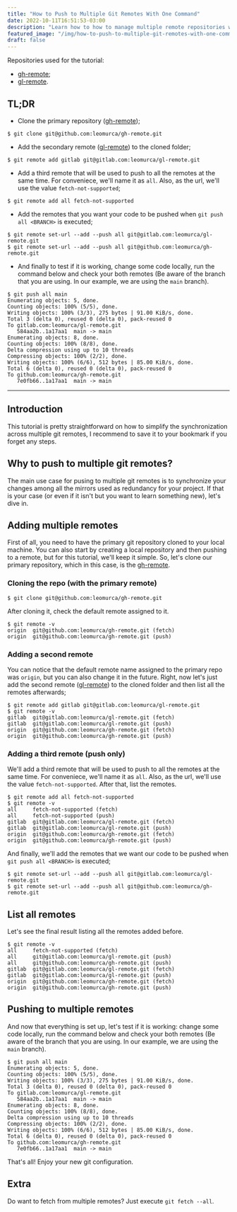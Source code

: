 ```yaml
---
title: "How to Push to Multiple Git Remotes With One Command"
date: 2022-10-11T16:51:53-03:00
description: "Learn how to how to manage multiple remote repositories with git (terminal)."
featured_image: "/img/how-to-push-to-multiple-git-remotes-with-one-command/featured_image.webp"
draft: false
---
```


Repositories used for the tutorial: 
- [gh-remote](https://github.com/leomurca/gh-remote);
- [gl-remote](https://gitlab.com/leomurca/gl-remote.git).

## TL;DR
- Clone the primary repository ([gh-remote](https://github.com/leomurca/gh-remote));

```shell
$ git clone git@github.com:leomurca/gh-remote.git
```

- Add the secondary remote ([gl-remote](https://gitlab.com/leomurca/gl-remote.git)) to the cloned folder;

```shell
$ git remote add gitlab git@gitlab.com:leomurca/gl-remote.git
```

- Add a third remote that will be used to push to all the remotes at the same time. For conveniece, we'll name it as `all`. Also, as the url, we'll use the value `fetch-not-supported`;

```shell
$ git remote add all fetch-not-supported
```

- Add the remotes that you want your code to be pushed when `git push all <BRANCH>` is executed;

```shell
$ git remote set-url --add --push all git@gitlab.com:leomurca/gl-remote.git
$ git remote set-url --add --push all git@github.com:leomurca/gh-remote.git
```

- And finally to test if it is working, change some code locally, run the command below and check your both remotes (Be aware of the branch that you are using. In our example, we are using the `main` branch).

```shell
$ git push all main
Enumerating objects: 5, done.
Counting objects: 100% (5/5), done.
Writing objects: 100% (3/3), 275 bytes | 91.00 KiB/s, done.
Total 3 (delta 0), reused 0 (delta 0), pack-reused 0
To gitlab.com:leomurca/gl-remote.git
   584aa2b..1a17aa1  main -> main
Enumerating objects: 8, done.
Counting objects: 100% (8/8), done.
Delta compression using up to 10 threads
Compressing objects: 100% (2/2), done.
Writing objects: 100% (6/6), 512 bytes | 85.00 KiB/s, done.
Total 6 (delta 0), reused 0 (delta 0), pack-reused 0
To github.com:leomurca/gh-remote.git
   7e0fb66..1a17aa1  main -> main
```

---

## Introduction

This tutorial is pretty straightforward on how to simplify the synchronization across multiple git remotes, I recommend to save it to your bookmark if you forget any steps.

## Why to push to multiple git remotes?

The main use case for pusing to multiple git remotes is to synchronize your changes among all the mirrors used as redundancy for your project. If that is your case (or even if it isn't but you want to learn something new), let's dive in.

## Adding multiple remotes

First of all, you need to have the primary git repository cloned to your local machine. You can also start by creating a local repository and then pushing to a remote, but for this tutorial, we'll keep it simple. So, let's clone our primary repository, which in this case, is the [gh-remote](https://github.com/leomurca/gh-remote).

### Cloning the repo (with the primary remote)

```shell
$ git clone git@github.com:leomurca/gh-remote.git
```

After cloning it, check the default remote assigned to it.

```shell
$ git remote -v
origin  git@github.com:leomurca/gh-remote.git (fetch)
origin  git@github.com:leomurca/gh-remote.git (push)
```

### Adding a second remote

You can notice that the default remote name assigned to the primary repo was `origin`, but you can also change it in the future. Right, now let's just add the second remote ([gl-remote](https://gitlab.com/leomurca/gl-remote.git)) to the cloned folder and then list all the remotes afterwards;

```shell
$ git remote add gitlab git@gitlab.com:leomurca/gl-remote.git
$ git remote -v
gitlab  git@gitlab.com:leomurca/gl-remote.git (fetch)
gitlab  git@gitlab.com:leomurca/gl-remote.git (push)
origin  git@github.com:leomurca/gh-remote.git (fetch)
origin  git@github.com:leomurca/gh-remote.git (push)
```

### Adding a third remote (push only)
We'll add a third remote that will be used to push to all the remotes at the same time. For conveniece, we'll name it as `all`. Also, as the url, we'll use the value `fetch-not-supported`. After that, list the remotes.

```shell
$ git remote add all fetch-not-supported
$ git remote -v
all     fetch-not-supported (fetch)
all     fetch-not-supported (push)
gitlab  git@gitlab.com:leomurca/gl-remote.git (fetch)
gitlab  git@gitlab.com:leomurca/gl-remote.git (push)
origin  git@github.com:leomurca/gh-remote.git (fetch)
origin  git@github.com:leomurca/gh-remote.git (push)
```

And finally, we'll add the remotes that we want our code to be pushed when `git push all <BRANCH>` is executed;

```shell
$ git remote set-url --add --push all git@gitlab.com:leomurca/gl-remote.git
$ git remote set-url --add --push all git@github.com:leomurca/gh-remote.git
```

## List all remotes

Let's see the final result listing all the remotes added before.

```shell
$ git remote -v
all     fetch-not-supported (fetch)
all     git@gitlab.com:leomurca/gl-remote.git (push)
all     git@github.com:leomurca/gh-remote.git (push)
gitlab  git@gitlab.com:leomurca/gl-remote.git (fetch)
gitlab  git@gitlab.com:leomurca/gl-remote.git (push)
origin  git@github.com:leomurca/gh-remote.git (fetch)
origin  git@github.com:leomurca/gh-remote.git (push)
```

## Pushing to multiple remotes

And now that everything is set up, let's test if it is working: change some code locally, run the command below and check your both remotes (Be aware of the branch that you are using. In our example, we are using the `main` branch).

```shell
$ git push all main
Enumerating objects: 5, done.
Counting objects: 100% (5/5), done.
Writing objects: 100% (3/3), 275 bytes | 91.00 KiB/s, done.
Total 3 (delta 0), reused 0 (delta 0), pack-reused 0
To gitlab.com:leomurca/gl-remote.git
   584aa2b..1a17aa1  main -> main
Enumerating objects: 8, done.
Counting objects: 100% (8/8), done.
Delta compression using up to 10 threads
Compressing objects: 100% (2/2), done.
Writing objects: 100% (6/6), 512 bytes | 85.00 KiB/s, done.
Total 6 (delta 0), reused 0 (delta 0), pack-reused 0
To github.com:leomurca/gh-remote.git
   7e0fb66..1a17aa1  main -> main
```

That's all! Enjoy your new git configuration.

## Extra

Do want to fetch from multiple remotes? Just execute `git fetch --all`.
